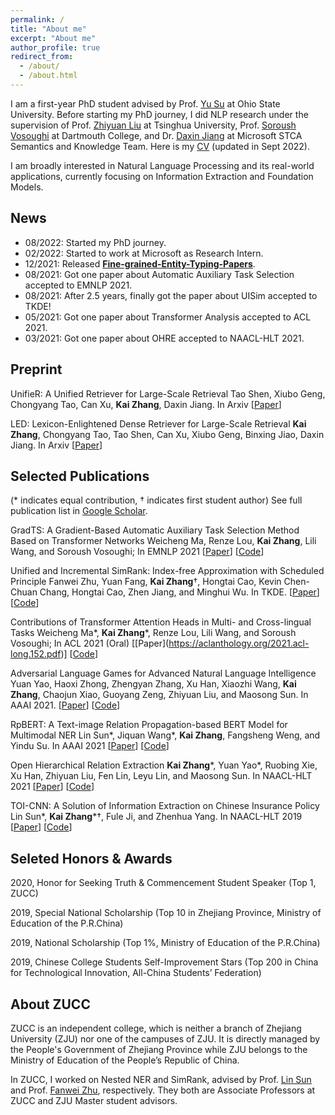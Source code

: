 ```yaml
---
permalink: /
title: "About me"
excerpt: "About me"
author_profile: true
redirect_from: 
  - /about/
  - /about.html
---
```

I am a first-year PhD student advised by Prof. [Yu Su](https://ysu1989.github.io) at Ohio State University. Before starting my PhD journey, I did NLP research under the supervision of Prof. [Zhiyuan Liu](http://nlp.csai.tsinghua.edu.cn/~lzy/) at Tsinghua University, Prof. [Soroush Vosoughi](https://www.cs.dartmouth.edu/~soroush/) at Dartmouth College, and Dr. [Daxin Jiang](https://www.microsoft.com/en-us/research/people/djiang/) at Microsoft STCA Semantics and Knowledge Team. Here is my [CV](/files/cv_open.pdf) (updated in Sept 2022).

I am broadly interested in Natural Language Processing and its real-world applications, currently focusing on Information Extraction and Foundation Models.


## News
- 08/2022: Started my PhD journey.
- 02/2022: Started to work at Microsoft as Research Intern.
- 12/2021: Released **[Fine-grained-Entity-Typing-Papers](https://github.com/drogozhang/Fine-grained-Entity-Typing-Papers)**.
- 08/2021: Got one paper about Automatic Auxiliary Task Selection accepted to EMNLP 2021.
- 08/2021: After 2.5 years, finally got the paper about UISim accepted to TKDE!
- 05/2021: Got one paper about Transformer Analysis accepted to ACL 2021.
- 03/2021: Got one paper about OHRE accepted to NAACL-HLT 2021.

## Preprint
UnifieR: A Unified Retriever for Large-Scale Retrieval
Tao Shen, Xiubo Geng, Chongyang Tao, Can Xu, **Kai Zhang**, Daxin Jiang. In Arxiv \[[Paper](https://arxiv.org/pdf/2205.11194.pdf)\]

LED: Lexicon-Enlightened Dense Retriever for Large-Scale Retrieval
**Kai Zhang**, Chongyang Tao, Tao Shen, Can Xu, Xiubo Geng, Binxing Jiao, Daxin Jiang. In Arxiv \[[Paper](https://arxiv.org/pdf/2208.13661.pdf)\]


## Selected Publications
(\*  indicates equal contribution, $\dagger$ indicates first student author) See full publication list in [Google Scholar](https://scholar.google.com/citations?user=sDnAIsgAAAAJ&hl=en).

GradTS: A Gradient-Based Automatic Auxiliary Task Selection Method Based on Transformer Networks
Weicheng Ma, Renze Lou, **Kai Zhang**, Lili Wang, and Soroush Vosoughi; In EMNLP 2021 \[[Paper](https://aclanthology.org/2021.emnlp-main.455.pdf)\] \[[Code](https://github.com/RenzeLou/GradTS)\]

Unified and Incremental SimRank: Index-free Approximation with Scheduled Principle
Fanwei Zhu, Yuan Fang, **Kai Zhang**$\dagger$, Hongtai Cao, Kevin Chen-Chuan Chang, Hongtai Cao, Zhen Jiang, and Minghui Wu. In TKDE. \[[Paper](https://www.computer.org/csdl/journal/tk/5555/01/09535257/1wMELvY3Tna)\]\[[Code](https://github.com/UISim2020/UISim2020)\]

Contributions of Transformer Attention Heads in Multi- and Cross-lingual Tasks
Weicheng Ma\*, **Kai Zhang**\*, Renze Lou, Lili Wang, and Soroush Vosoughi; In ACL 2021 (Oral) \[[Paper]\(https://aclanthology.org/2021.acl-long.152.pdf)] \[[Code](https://github.com/hikari-NYU/Contributions-of-Transformer-Attention-Heads-in-Multi--and-Cross-lingual-Tasks)\]

Adversarial Language Games for Advanced Natural Language Intelligence
Yuan Yao, Haoxi Zhong, Zhengyan Zhang, Xu Han, Xiaozhi Wang, **Kai Zhang**, Chaojun Xiao, Guoyang Zeng, Zhiyuan Liu, and Maosong Sun. In AAAI 2021. \[[Paper](https://ojs.aaai.org/index.php/AAAI/article/view/17676)\] \[[Code](https://github.com/thunlp/AdversarialTaboo)\]

RpBERT: A Text-image Relation Propagation-based BERT Model for Multimodal NER
Lin Sun\*, Jiquan Wang\*, **Kai Zhang**, Fangsheng Weng, and Yindu Su. In AAAI 2021 \[[Paper](https://ojs.aaai.org/index.php/AAAI/article/view/17633)\] \[[Code](https://github.com/Multimodal-NER/RpBERT)\]

Open Hierarchical Relation Extraction
**Kai Zhang**\*, Yuan Yao\*, Ruobing Xie, Xu Han, Zhiyuan Liu, Fen Lin, Leyu Lin, and Maosong Sun. In NAACL-HLT 2021 \[[Paper](https://www.aclweb.org/anthology/2021.naacl-main.452.pdf)\] \[[Code](https://github.com/thunlp/OHRE)\]

TOI-CNN: A Solution of Information Extraction on Chinese Insurance Policy
Lin Sun\*, **Kai Zhang**\*$\dagger$, Fule Ji, and Zhenhua Yang. In NAACL-HLT 2019 \[[Paper](https://www.aclweb.org/anthology/N19-2022.pdf)\] \[[Code](https://github.com/ETIP-team/ETIP-Project)\]

## Seleted Honors & Awards

2020, Honor for Seeking Truth & Commencement Student Speaker (Top 1, ZUCC)

2019, Special National Scholarship (Top 10 in Zhejiang Province, Ministry of Education of the P.R.China)

2019, National Scholarship (Top 1%, Ministry of Education of the P.R.China)

2019, Chinese College Students Self-Improvement Stars (Top 200 in China for Technological Innovation, All-China Students’ Federation)

## About ZUCC

ZUCC is an independent college, which is neither a branch of Zhejiang University (ZJU) nor one of the campuses of  ZJU. It is directly managed by the People's Government of Zhejiang Province while ZJU belongs to the Ministry of Education of the People’s Republic of China. 

In ZUCC, I worked on Nested NER and SimRank, advised by Prof. [Lin Sun](http://jsxy.zucc.edu.cn/art/2020/4/8/art_2788_194362.html) and Prof. [Fanwei Zhu](http://jsxy.zucc.edu.cn/art/2013/4/18/art_265_94143.html), respectively. They both are Associate Professors at ZUCC and ZJU Master student advisors.



<script type='text/javascript' id='clustrmaps' src='//cdn.clustrmaps.com/map_v2.js?cl=ffffff&w=312&t=tt&d=WWgOfq4agmQMsv-liNWF_IqrTiXrb-1nqoPvyzlC238'></script>

